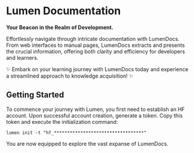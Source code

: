 # Lumen Documentation

**Your Beacon in the Realm of Development.**

Effortlessly navigate through intricate documentation with LumenDocs. From web interfaces to manual pages, LumenDocs extracts and presents the crucial information, offering both clarity and efficiency for developers and learners.

✨ Embark on your learning journey with LumenDocs today and experience a streamlined approach to knowledge acquisition! ✨

## Getting Started

To commence your journey with Lumen, you first need to establish an HF account. Upon successful account creation, generate a token. Copy this token and execute the initialization command:

```console
lumen init -t "hf_**********************************"
```

You are now equipped to explore the vast expanse of LumenDocs.

